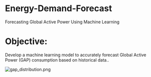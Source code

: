 # Energy-Demand-Forecast

Forecasting Global Active Power Using Machine Learning

# Objective:

Develop a machine learning model to accurately forecast Global Active Power (GAP) consumption based on historical data..

![gap_distribution.png](attachment:e5735a1f-1f87-4ae7-8941-3571efd81118.png)
